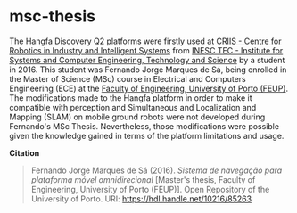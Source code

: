# msc-thesis

The Hangfa Discovery Q2 platforms were firstly used at
[CRIIS - Centre for Robotics in Industry and Intelligent Systems](https://www.inesctec.pt/en/centres/criis)
from
[INESC TEC - Institute for Systems and Computer Engineering, Technology and Science](https://www.inesctec.pt/en)
by a student in 2016. This student was Fernando Jorge Marques de Sá, being
enrolled in the Master of Science (MSc) course in Electrical and Computers
Engineering (ECE) at the
[Faculty of Engineering, University of Porto (FEUP)](https://sigarra.up.pt/feup/en/).
The modifications made to the Hangfa platform in order to make it compatible
with perception and Simultaneous and Localization and Mapping (SLAM) on mobile
ground robots were not developed during Fernando's MSc Thesis.
Nevertheless, those modifications were possible given the knowledge gained in
terms of the platform limitations and usage.

**Citation**

> Fernando Jorge Marques de Sá (2016).
> _Sistema de navegação para plataforma móvel omnidirecional_
> [Master's thesis, Faculty of Engineering, University of Porto (FEUP)].
> Open Repository of the University of Porto.
> URI: https://hdl.handle.net/10216/85263
